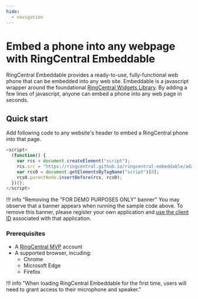 ```yaml
---
hide:
  - navigation
---
```


# Embed a phone into any webpage with RingCentral Embeddable

RingCentral Embeddable provides a ready-to-use, fully-functional web phone that can be embedded into any web site. Embeddable is a javascript wrapper around the foundational [RingCentral Widgets Library](https://github.com/ringcentral/ringcentral-js-widgets). By adding a few lines of javascript, anyone can embed a phone into any web page in seconds. 

## Quick start

Add following code to any website's header to embed a RingCentral phone into that page. 

```js
<script>
  (function() {
    var rcs = document.createElement("script");
    rcs.src = "https://ringcentral.github.io/ringcentral-embeddable/adapter.js";
    var rcs0 = document.getElementsByTagName("script")[0];
    rcs0.parentNode.insertBefore(rcs, rcs0);
  })();
</script>
```

!!! info "Removing the "FOR DEMO PURPOSES ONLY" banner"
    You may observe that a banner appears when running the sample code above. To remove this banner, please register your own application and [use the client ID](config/client-id.md) associated with that application. 

### Prerequisites

* A [RingCentral MVP](https://ringcentral.com/pricing/) account
* A supported browser, incuding:
    - Chrome
    - Microsoft Edge
    - Firefox

!!! info "When loading RingCentral Embeddable for the first time, users will need to grant access to their microphone and speaker."
